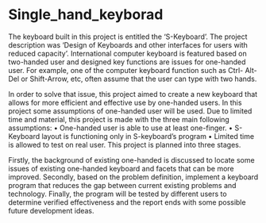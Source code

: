 # Single_hand_keyborad
The keyboard built in this project is entitled the ‘S-Keyboard’. The project description was ‘Design of Keyboards and other interfaces for users with reduced capacity’. International computer keyboard is featured based on two-handed user and designed key functions are issues for one-handed user. For example, one of the computer keyboard function such as Ctrl- Alt- Del or Shift-Arrow, etc, often assume that the user can type with two hands. 

  In order to solve that issue, this project aimed to create a new keyboard that allows for more efficient and effective use by one-handed users. In this project some assumptions of one-handed user will be used. Due to limited time and material, this project is made with the three main following assumptions: 
  • One-handed user is able to use at least one-finger. 
  • S-Keyboard layout is functioning only in S-keyboard’s program 
  • Limited time is allowed to test on real user. This project is planned into three stages. 
  
  Firstly, the background of existing one-handed is discussed to locate some issues of existing one-handed keyboard and facets that can be more improved. Secondly, based on the problem definition, implement a keyboard program that reduces the gap between current existing problems and technology. Finally, the program will be tested by different users to determine verified effectiveness and the report ends with some possible future development ideas.
